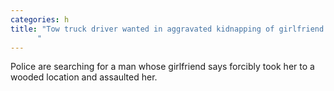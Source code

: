 ```yaml
---
categories: h
title: "Tow truck driver wanted in aggravated kidnapping of girlfriend
      "
---
```

Police are searching for a man whose girlfriend says forcibly took her to a wooded location and assaulted her. 
      